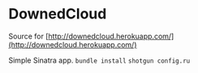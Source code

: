DownedCloud
====

Source for [http://downedcloud.herokuapp.com/](http://downedcloud.herokuapp.com/)

Simple Sinatra app. `bundle install` `shotgun config.ru`